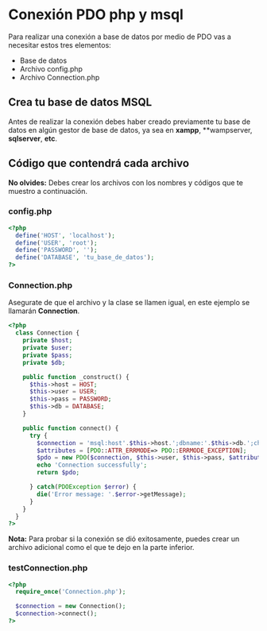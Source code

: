 # Conexión PDO php y msql
Para realizar una conexión a base de datos por medio de PDO vas a necesitar estos tres elementos:
- Base de datos
- Archivo config.php
- Archivo Connection.php

## Crea tu base de datos MSQL
Antes de realizar la conexión debes haber creado previamente tu base de datos en algún gestor de base de datos, ya sea en **xampp**, **wampserver, **sqlserver**, **etc**.
## Código que contendrá cada archivo
**No olvides:** Debes crear los archivos con los nombres y códigos que te muestro a continuación.
### config.php

``` php
<?php
  define('HOST', 'localhost');
  define('USER', 'root');
  define('PASSWORD', '');
  define('DATABASE', 'tu_base_de_datos');
?>
```

### Connection.php
Asegurate de que el archivo y la clase se llamen igual, en este ejemplo se llamarán **Connection**. 
``` php
<?php
  class Connection {
    private $host;
    private $user;
    private $pass;
    private $db;

    public function _construct() {
      $this->host = HOST;
      $this->user = USER;
      $this->pass = PASSWORD;
      $this->db = DATABASE;
    }

    public function connect() {
      try {
        $connection = 'msql:host'.$this->host.';dbname:'.$this->db.';charset:utf8';
        $attributes = [PDO::ATTR_ERRMODE=> PDO::ERRMODE_EXCEPTION];
        $pdo = new PDO($connection, $this->user, $this->pass, $attributes);
        echo 'Connection successfully'; 
        return $pdo;

      } catch(PDOException $error) {
        die('Error message: '.$error->getMessage);
      }
    }
  }
?>
```
**Nota:**
  Para probar si la conexión se dió exitosamente, puedes crear un archivo adicional como el que te dejo en la parte inferior.

### testConnection.php

``` php
<?php
  require_once('Connection.php');

  $connection = new Connection();
  $connection->connect();
?>
  
